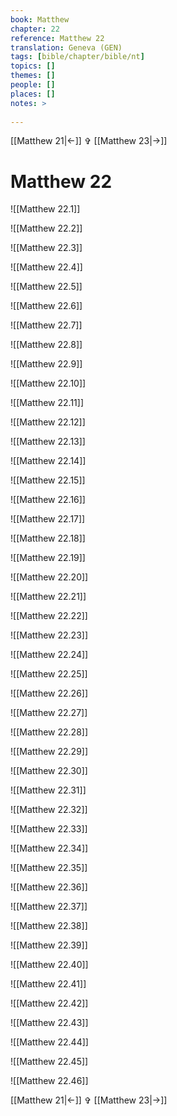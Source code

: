 ```yaml
---
book: Matthew
chapter: 22
reference: Matthew 22
translation: Geneva (GEN)
tags: [bible/chapter/bible/nt]
topics: []
themes: []
people: []
places: []
notes: >
  
---
```


[[Matthew 21|<-]] ✞ [[Matthew 23|->]]

# Matthew 22

![[Matthew 22.1]]

![[Matthew 22.2]]

![[Matthew 22.3]]

![[Matthew 22.4]]

![[Matthew 22.5]]

![[Matthew 22.6]]

![[Matthew 22.7]]

![[Matthew 22.8]]

![[Matthew 22.9]]

![[Matthew 22.10]]

![[Matthew 22.11]]

![[Matthew 22.12]]

![[Matthew 22.13]]

![[Matthew 22.14]]

![[Matthew 22.15]]

![[Matthew 22.16]]

![[Matthew 22.17]]

![[Matthew 22.18]]

![[Matthew 22.19]]

![[Matthew 22.20]]

![[Matthew 22.21]]

![[Matthew 22.22]]

![[Matthew 22.23]]

![[Matthew 22.24]]

![[Matthew 22.25]]

![[Matthew 22.26]]

![[Matthew 22.27]]

![[Matthew 22.28]]

![[Matthew 22.29]]

![[Matthew 22.30]]

![[Matthew 22.31]]

![[Matthew 22.32]]

![[Matthew 22.33]]

![[Matthew 22.34]]

![[Matthew 22.35]]

![[Matthew 22.36]]

![[Matthew 22.37]]

![[Matthew 22.38]]

![[Matthew 22.39]]

![[Matthew 22.40]]

![[Matthew 22.41]]

![[Matthew 22.42]]

![[Matthew 22.43]]

![[Matthew 22.44]]

![[Matthew 22.45]]

![[Matthew 22.46]]

[[Matthew 21|<-]] ✞ [[Matthew 23|->]]

